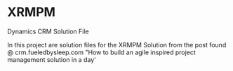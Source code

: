 # XRMPM
Dynamics CRM Solution File

In this project are solution files for the XRMPM Solution from the post found @ crm.fueledbysleep.com "How to build an agile inspired project management solution in a day'

